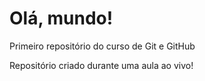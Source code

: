# Olá, mundo!
 Primeiro repositório do curso de Git e GitHub

Repositório criado durante uma aula ao vivo!
